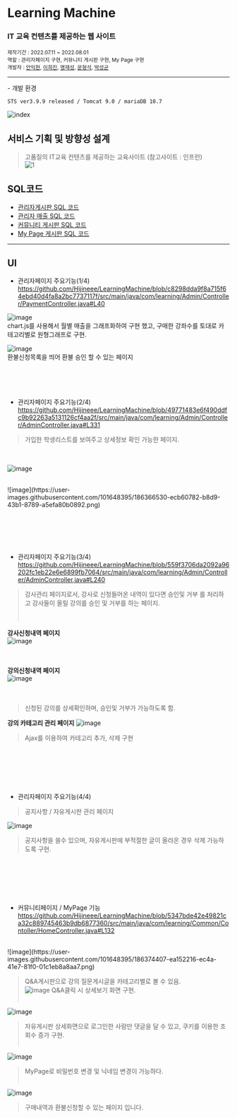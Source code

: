 # Learning Machine

<h3> IT 교육 컨텐츠를 제공하는 웹 사이트</h3>
<small>제작기간 : 2022.07.11 ~ 2022.08.01</small> <br>
<small>역할 : 관리자페이지 구현, 커뮤니티 게시판 구현, My Page 구현 </small><br>
<small>개발자 : <a href = "https://github.com/IkhyeonAhn">안익현</a>, <a href="https://github.com/Hijineee">이희진</a>,  <a href = "https://github.com/skek3039">명재성</a>, <a href="https://github.com/Moonmaji">문형석</a>, <a href="https://github.com/ParkGuTy">박성균</a></small>
<hr>
- 개발 환경

    STS ver3.9.9 released / Tomcat 9.0 / mariaDB 10.7





![index](https://user-images.githubusercontent.com/101648395/182089931-e03b4948-a361-4a54-9f7f-2a7b2f639360.png)

## 서비스 기획 및 방향성 설계
>  고품질의 IT교육 컨텐츠를 제공하는 교육사이트 (참고사이트 : 인프런)    
![1](https://user-images.githubusercontent.com/101648395/186351569-35c71eda-e1ae-4b5f-85d9-0647551676db.png)
 
## SQL코드 <br>
 + [관리자게시판 SQL 코드](https://github.com/Hijineee/LearningMachine/blob/main/src/main/resources/mapper/Admin.xml)
 + [관리자 매출 SQL 코드](https://github.com/Hijineee/LearningMachine/blob/main/src/main/resources/mapper/Payment.xml)
 + [커뮤니티 게시판 SQL 코드](https://github.com/Hijineee/LearningMachine/blob/main/src/main/resources/mapper/Community.xml)
 + [My Page 게시판 SQL 코드](https://github.com/Hijineee/LearningMachine/blob/main/src/main/resources/mapper/MyService.xml)
 
<hr>
	
	
## UI <br>
+ 관리자페이지 주요기능(1/4) <br>
https://github.com/Hijineee/LearningMachine/blob/c8298dda9f8a715f64ebd40d4fa8a2bc7737117f/src/main/java/com/learning/Admin/Controller/PaymentController.java#L40
 
![image](https://user-images.githubusercontent.com/101648395/186360563-66e393dd-0212-4a4d-9f4b-e28bd19774d1.png) <br>
chart.js를 사용해서 월별 매출을 그래프화하여 구현 했고, 구매한 강좌수를 토대로 카테고리별로 원형그래프로 구현.

![image](https://user-images.githubusercontent.com/101648395/186366033-519aa9e5-edda-4f02-a9dd-330a49ccab11.png)<br>
환불신청목록을 띄어 환불 승인 할 수 있는 페이지
<br><br><br><br><br>


+ 관리자페이지 주요기능(2/4) <br>
https://github.com/Hijineee/LearningMachine/blob/49771483e6f490ddfc9b92263a5131126cf4aa2f/src/main/java/com/learning/Admin/Controller/AdminController.java#L331

>가입한 학생리스트를 보여주고 상세정보 확인 가능한 페이지.

<br><br>
![image](https://user-images.githubusercontent.com/101648395/186361467-ff0ee0c5-fe17-4e9d-9265-7458b45b031e.png)<br>

<br>
![image](https://user-images.githubusercontent.com/101648395/186366530-ecb60782-b8d9-43b1-8789-a5efa80b0892.png)<br>
<br><br><br><br><br>
	
	
+ 관리자페이지 주요기능(3/4) <br>
https://github.com/Hijineee/LearningMachine/blob/559f3706da2092a96202fc1eb22e6e6899fb7064/src/main/java/com/learning/Admin/Controller/AdminController.java#L240 

>강사관리 페이지로서, 강사로 신청들어온 내역이 있다면 승인및 거부 를 처리하고 강사들이 올릴 강의를 승인 및 거부를 하는 페이지. <br><br><br>
	
**강사신청내역 페이지** <br>
![image](https://user-images.githubusercontent.com/101648395/186366192-36e5f5b5-f451-4b4f-bb95-01543e8359b2.png) <br><br><br>

**강의신청내역 페이지**<br>
![image](https://user-images.githubusercontent.com/101648395/186370925-a07b3237-ede0-4d6d-b077-8fb90a8df163.png) <br><br><br>
>신청된 강의를 상세확인하며, 승인및 거부가 가능하도록 함.

**강의 카테고리 관리 페이지**
![image](https://user-images.githubusercontent.com/101648395/186370308-11545e34-b1aa-4de2-a0ec-7bd4f72d0647.png)
>Ajax를 이용하여 카테고리 추가, 삭제 구현
	
<br><br><br><br><br>	
+ 관리자페이지 주요기능(4/4) <br>
>공지사항 / 자유게시판 관리 페이지

![image](https://user-images.githubusercontent.com/101648395/186373337-7fe845cc-b7a2-4acf-97b0-e65293358662.png)<br>
>공지사항을 쓸수 있으며, 자유게시판에 부적절한 글이 올라온 경우 삭제 가능하도록 구현.

<br><br><br><br><br>
+ 커뮤니티페이지 / MyPage 기능 <br>
https://github.com/Hijineee/LearningMachine/blob/5347bde42e49821ca32c889745463b9db6877360/src/main/java/com/learning/Common/Contoller/HomeController.java#L132
<br>
![image](https://user-images.githubusercontent.com/101648395/186374407-ea152216-ec4a-41e7-81f0-01c1eb8a8aa7.png)

>Q&A게시판으로  강의 질문게시글을 카테고리별로 볼 수 있음.<br>
![image](https://user-images.githubusercontent.com/101648395/186374782-8411c50b-f9ef-432f-9678-5b18d86ee084.png)
>Q&A클릭 시 상세보기 화면 구현. <br><br>

![image](https://user-images.githubusercontent.com/101648395/186376485-e2ddc34f-3205-4ee2-8a2f-222c4e745981.png)
>자유게시판 상세화면으로 로그인한 사람만 댓글을 달 수 있고, 쿠키를 이용한 조회수 증가 구현. <br><br>

![image](https://user-images.githubusercontent.com/101648395/186377089-bca2384c-48ec-4d42-ae58-5f06a9ec93a0.png)
>MyPage로 비밀번호 변경 및 닉네임 변경이 가능하다. 
<br><br>

![image](https://user-images.githubusercontent.com/101648395/186385343-6eec8a28-b8a4-46b5-be6d-e997c81df59f.png)
>구매내역과 환불신청할 수 있는 페이지 입니다. 



